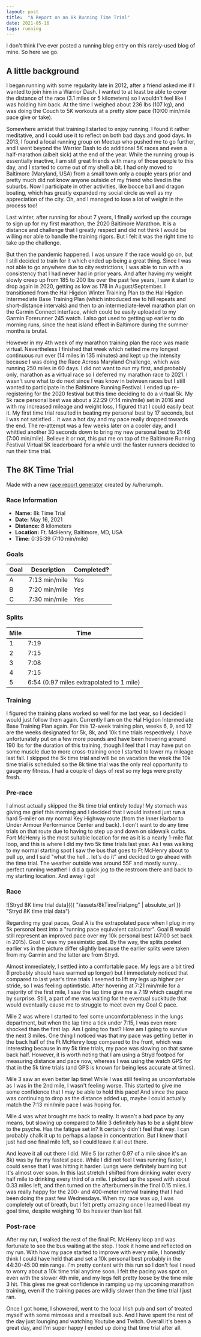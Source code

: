 ```yaml
---
layout: post
title:  "A Report on an 8k Running Time Trial"
date: 2021-05-16
tags: running
---
```


I don't think I've ever posted a running blog entry on this rarely-used blog of mine.  So here we go.

## A little background

I began running with some regularity late in 2012, after a friend asked me if I wanted to join him in a Warrior Dash. I wanted to at least be able to cover the distance of the race (3.1 miles or 5 kilometers) so I wouldn't feel like I was holding him back. At the time I weighed about 236 lbs (107 kg), and was doing the Couch to 5K workouts at a pretty slow pace (10:00 min/mile pace give or take).

Somewhere amidst that training I started to enjoy running.  I found it rather meditative, and I could use it to reflect on both bad days and good days. In 2013, I found a local running group on Meetup who pushed me to go further, and I went beyond the Warrior Dash to do additional 5K races and even a half-marathon (albeit sick) at the end of the year. While the running group is essentially inactive, I am still great friends with many of those people to this day, and I started to come out of my shell a bit. I had only moved to Baltimore (Maryland, USA) from a small town only a couple years prior and pretty much did not know anyone outside of my friend who lived in the suburbs. Now I participate in other activities, like bocce ball and dragon boating, which has greatly expanded my social circle as well as my appreciation of the city. Oh, and I managed to lose a lot of weight in the process too!

Last winter, after running for about 7 years, I finally worked up the courage to sign up for my first marathon, the 2020 Baltimore Marathon. It is a distance and challenge that I greatly respect and did not think I would be willing nor able to handle the training rigors. But I felt it was the right time to take up the challenge.

But then the pandemic happened. I was unsure if the race would go on, but I still decided to train for it which ended up being a great thing. Since I was not able to go anywhere due to city restrictions, I was able to run with a consistency that I had never had in prior years. And after having my weight slowly creep up from 185 to 200 lbs over the past few years, I saw it start to drop again in 2020, getting as low as 178 in August/September. I transitioned from the Hal Higdon Winter Training Plan to the Hal Higdon Intermediate Base Training Plan (which introduced me to hill repeats and short-distance intervals) and then to an intermediate-level marathon plan on the Garmin Connect interface, which could be easily uploaded to my Garmin Forerunner 245 watch. I also got used to getting up earlier to do morning runs, since the heat island effect in Baltimore during the summer months is brutal.

However in my 4th week of my marathon training plan the race was made virtual. Nevertheless I finished that week which netted me my longest continuous run ever (14 miles in 135 minutes) and kept up the intensity because I was doing the Race Across Maryland Challenge, which was running 250 miles in 60 days. I did not want to run my first, and probably only, marathon as a virtual race so I deferred my marathon race to 2021. I wasn't sure what to do next since I was know in between races but I still wanted to participate in the Baltimore Running Festival. I ended up re-registering for the 2020 festival but this time deciding to do a virtual 5k.  My 5k race personal best was about a 22:29 (7:14 min/mile) set in 2016 and with my increased mileage and weight loss, I figured that I could easily beat it. My first time trial resulted in beating my personal best by 17 seconds, but I was not satisfied... it was a hot day and my pace really dropped towards the end. The re-attempt was a few weeks later on a cooler day, and I whittled another 30 seconds down to bring my new personal best to 21:46 (7:00 min/mile).  Believe it or not, this put me on top of the Baltimore Running Festival Virtual 5K leaderboard for a while until the faster runners decided to run their time trial.

## The 8K Time Trial

Made with a new [race report generator](http://sfdavis.com/racereports/) created by /u/herumph.

### Race Information

* **Name:** 8k Time Trial
* **Date:** May 16, 2021
* **Distance:** 8 kilometers
* **Location:** Ft. McHenry, Baltimore, MD, USA
* **Time:** 0:35:39 (7:10 min/mile)

### Goals

| Goal | Description | Completed? |
|------|-------------|------------|
| A | 7:13 min/mile | *Yes* |
| B | 7:20 min/mile | *Yes* |
| C | 7:30 min/mile | *Yes* |

### Splits

| Mile | Time |
|------|------|
| 1 | 7:19 |
| 2 | 7:15 |
| 3 | 7:08 |
| 4 | 7:15 |
| 5 | 6:54 (0.97 miles extrapolated to 1 mile) |

### Training

I figured the training plans worked so well for me last year, so I decided I would just follow them again. Currently I am on the Hal Higdon Intermediate Base Training Plan again. For this 12-week training plan, weeks 6, 9, and 12 are the weeks designated for 5k, 8k, and 10k time trials respectively. I have unfortunately put on a few more pounds and have been hovering around 190 lbs for the duration of this training, though I feel that I may have put on some muscle due to more cross-training once I started to lower my mileage last fall. I skipped the 5k time trial and will be on vacation the week the 10k time trial is scheduled so the 8k time trial was the only real opportunity to gauge my fitness. I had a couple of days of rest so my legs were pretty fresh.

### Pre-race

I almost actually skipped the 8k time trial entirely today! My stomach was giving me grief this morning and I decided that I would instead just run a hard 5-miler on my normal Key Highway route (from the Inner Harbor to Under Armour Performance Center and back). I don't want to do any time trials on that route due to having to step up and down on sidewalk curbs. Fort McHenry is the most suitable location for me as it is a nearly 1-mile flat loop, and this is where I did my two 5k time trials last year. As I was walking to my normal starting spot I saw the bus that goes to Ft McHenry about to pull up, and I said "what the hell... let's do it" and decided to go ahead with the time trial. The weather outside was around 55F and mostly sunny... perfect running weather! I did a quick jog to the restroom there and back to my starting location. And away I go!

### Race

![Stryd 8K time trial data]({{ "/assets/8kTimeTrial.png" | absulute_url }} "Stryd 8K time trial data")

Regarding my goal paces, Goal A is the extrapolated pace when I plug in my 5k personal best into a "running pace equivalent calculator". Goal B would still represent an improved pace over my 10k personal best (47:00 set back in 2015).  Goal C was my pessimistic goal. By the way, the splits posted earlier vs in the picture differ slightly because the earlier splits were taken from my Garmin and the latter are from Stryd.

Almost immediately, I settled into a comfortable pace. My legs are a bit tired (I probably should have warmed up longer) but I immediately noticed that compared to last year's time trials I seemed to lift my legs up higher per stride, so I was feeling optimtistic. After hovering at 7:21 min/mile for a majority of the first mile, I saw the lap time give me a 7:19 which caught me by surprise. Still, a part of me was waiting for the eventual suckitude that would eventually cause me to struggle to meet even my Goal C pace.

Mile 2 was where I started to feel some uncomfortableness in the lungs department, but when the lap time a tick under 7:15, I was even more shocked than the first lap. Am I going too fast? How am I going to survive the next 3 miles. One thing I noticed was that my pace was getting better in the back half of the Ft McHenry loop compared to the front, which was interesting because in my 5k time trials, my pace was slowing on that same back half. However, it is worth noting that I am using a Stryd footpod for measuring distance and pace now, whereas I was using the watch GPS for that in the 5k time trials (and GPS is known for being less accurate at times).

Mile 3 saw an even better lap time!  While I was still feeling as uncomfortable as I was in the 2nd mile, I wasn't feeling worse. This started to give me some confidence that I may be able to hold this pace! And since the pace was continuing to drop as the distance added up, maybe I could actually match the 7:13 min/mile pace I was hoping for.

Mile 4 was what brought me back to reality. It wasn't a bad pace by any means, but slowing up compared to Mile 3 definitely has to be a slight blow to the psyche. Has the fatigue set in? It certainly didn't feel that way. I can probably chalk it up to perhaps a lapse in concentration. But I knew that I just had one final mile left, so I could leave it all out there.

And leave it all out there I did. Mile 5 (or rather 0.97 of a mile since it's an 8k) was by far my fastest pace. While I did not feel I was running faster, I could sense that I was hitting it harder. Lungs were definitely burning but it's almost over soon. In this last stretch I shifted from drinking water every half mile to drinking every third of a mile. I picked up the speed with about 0.33 miles left, and then turned on the afterburners in the final 0.15 miles. I was really happy for the 200- and 400-meter interval training that I had been doing the past few Wednesdays. When my race was up, I was completely out of breath, but I felt pretty amazing once I learned I beat my goal time, despite weighing 10 lbs heavier than last fall.

### Post-race

After my run, I walked the rest of the final Ft. McHenry loop and was fortunate to see the bus waiting at the stop. I took it home and reflected on my run. With how my pace started to improve with every mile, I honestly think I could have held that and set a 10k personal best probably in the 44:30-45:00 min range. I'm pretty content with this run so I don't feel I need to worry about a 10k time trial anytime soon. I felt the pacing was spot on, even with the slower 4th mile, and my legs felt pretty loose by the time mile 3 hit. This gives me great confidence in ramping up my upcoming marathon training, even if the training paces are wildly slower than the time trial I just ran.

Once I got home, I showered, went to the local Irish pub and sort of treated myself with some mimosas and a meatball sub. And I have spent the rest of the day just lounging and watching Youtube and Twitch. Overall it's been a great day, and I'm super happy I ended up doing that time trial after all.